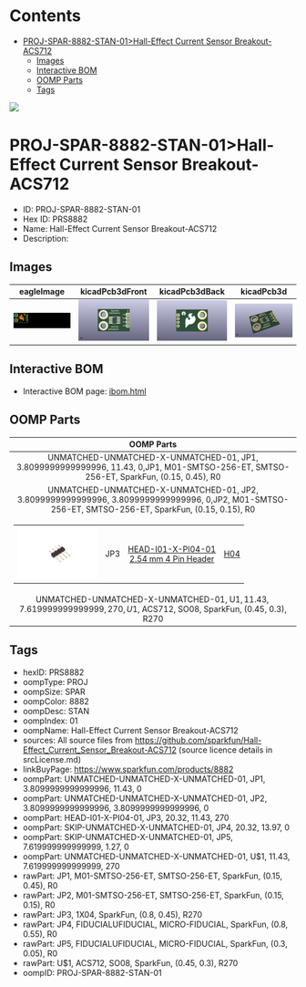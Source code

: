 



Contents
========

* [PROJ-SPAR-8882-STAN-01>Hall-Effect Current Sensor Breakout-ACS712](#proj-spar-8882-stan-01hall-effect-current-sensor-breakout-acs712)
	* [Images](#images)
	* [Interactive BOM](#interactive-bom)
	* [OOMP Parts](#oomp-parts)
	* [Tags](#tags)
  
![][im]
# PROJ-SPAR-8882-STAN-01>Hall-Effect Current Sensor Breakout-ACS712

- ID: PROJ-SPAR-8882-STAN-01
- Hex ID: PRS8882
- Name: Hall-Effect Current Sensor Breakout-ACS712
- Description: 

## Images
  
  

|eagleImage|kicadPcb3dFront|kicadPcb3dBack|kicadPcb3d|
| :---: | :---: | :---: | :---: |
|[![eagleImage](eagleImage_140.png)](eagleImage_600.png)|[![kicadPcb3dFront](kicadPcb3dFront_140.png)](kicadPcb3dFront_600.png)|[![kicadPcb3dBack](kicadPcb3dBack_140.png)](kicadPcb3dBack_600.png)|[![kicadPcb3d](kicadPcb3d_140.png)](kicadPcb3d_600.png)|

## Interactive BOM

- Interactive BOM page: [ibom.html](kicad/bom/ibom.html)

## OOMP Parts
  

|OOMP Parts|
| :---: |
|UNMATCHED-UNMATCHED-X-UNMATCHED-01, JP1, 3.8099999999999996, 11.43, 0,JP1, M01-SMTSO-256-ET, SMTSO-256-ET, SparkFun, (0.15, 0.45), R0|
|UNMATCHED-UNMATCHED-X-UNMATCHED-01, JP2, 3.8099999999999996, 3.8099999999999996, 0,JP2, M01-SMTSO-256-ET, SMTSO-256-ET, SparkFun, (0.15, 0.15), R0|
|<table><tr><td>![HEAD-I01-X-PI04-01](https://raw.githubusercontent.com/oomlout/oomlout_OOMP_parts/main/HEAD-I01-X-PI04-01/image_140.jpg)</td><td> JP3</td><td>[HEAD-I01-X-PI04-01<br>2.54 mm 4 Pin Header](https://github.com/oomlout/oomlout_OOMP_parts/tree/main/HEAD-I01-X-PI04-01/)</td><td>[H04](https://github.com/oomlout/oomlout_OOMP_parts/tree/main/HEAD-I01-X-PI04-01/)</td></tr></table>|
|UNMATCHED-UNMATCHED-X-UNMATCHED-01, U$1, 11.43, 7.619999999999999, 270,U$1, ACS712, SO08, SparkFun, (0.45, 0.3), R270|

## Tags

- hexID: PRS8882
- oompType: PROJ
- oompSize: SPAR
- oompColor: 8882
- oompDesc: STAN
- oompIndex: 01
- oompName: Hall-Effect Current Sensor Breakout-ACS712
- sources: All source files from https://github.com/sparkfun/Hall-Effect_Current_Sensor_Breakout-ACS712 (source licence details in srcLicense.md)
- linkBuyPage: https://www.sparkfun.com/products/8882
- oompPart: UNMATCHED-UNMATCHED-X-UNMATCHED-01, JP1, 3.8099999999999996, 11.43, 0
- oompPart: UNMATCHED-UNMATCHED-X-UNMATCHED-01, JP2, 3.8099999999999996, 3.8099999999999996, 0
- oompPart: HEAD-I01-X-PI04-01, JP3, 20.32, 11.43, 270
- oompPart: SKIP-UNMATCHED-X-UNMATCHED-01, JP4, 20.32, 13.97, 0
- oompPart: SKIP-UNMATCHED-X-UNMATCHED-01, JP5, 7.619999999999999, 1.27, 0
- oompPart: UNMATCHED-UNMATCHED-X-UNMATCHED-01, U$1, 11.43, 7.619999999999999, 270
- rawPart: JP1, M01-SMTSO-256-ET, SMTSO-256-ET, SparkFun, (0.15, 0.45), R0
- rawPart: JP2, M01-SMTSO-256-ET, SMTSO-256-ET, SparkFun, (0.15, 0.15), R0
- rawPart: JP3, 1X04, SparkFun, (0.8, 0.45), R270
- rawPart: JP4, FIDUCIALUFIDUCIAL, MICRO-FIDUCIAL, SparkFun, (0.8, 0.55), R0
- rawPart: JP5, FIDUCIALUFIDUCIAL, MICRO-FIDUCIAL, SparkFun, (0.3, 0.05), R0
- rawPart: U$1, ACS712, SO08, SparkFun, (0.45, 0.3), R270
- oompID: PROJ-SPAR-8882-STAN-01



[im]: kicadPcb3d_450.png
